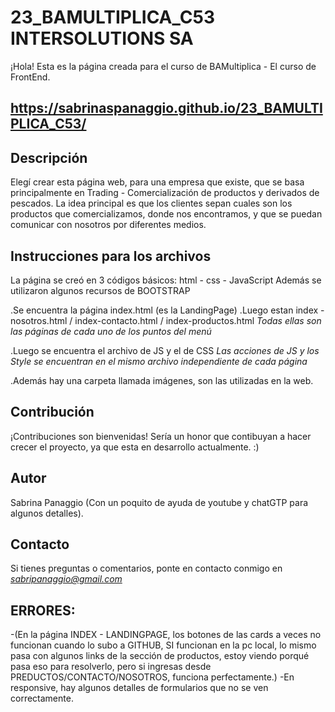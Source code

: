 # 23_BAMULTIPLICA_C53  INTERSOLUTIONS SA

¡Hola!
Esta es la página creada para el curso de BAMultiplica - El curso de FrontEnd.
## https://sabrinaspanaggio.github.io/23_BAMULTIPLICA_C53/


## Descripción
Elegí crear esta página web, para una empresa que existe, que se basa principalmente en Trading - Comercialización de productos y derivados de pescados.
La idea principal es que los clientes sepan cuales son los productos que comercializamos, donde nos encontramos, y que se puedan comunicar con nosotros por diferentes medios.

## Instrucciones para los archivos
La página se creó en 3 códigos básicos: html - css - JavaScript
Además se utilizaron algunos recursos de BOOTSTRAP

.Se encuentra la página index.html (es la LandingPage) 
.Luego estan index - nosotros.html / index-contacto.html / index-productos.html
*Todas ellas son las páginas de cada uno de los puntos del menú*

.Luego se encuentra el archivo de JS y el de CSS
*Las acciones de JS y los Style se encuentran en el mismo archivo independiente de cada página*

.Además hay una carpeta llamada imágenes, son las utilizadas en la web.

## Contribución
¡Contribuciones son bienvenidas! Sería un honor que contibuyan a hacer crecer el proyecto, ya que esta en desarrollo actualmente. :)

## Autor
Sabrina Panaggio
(Con un poquito de ayuda de youtube y chatGTP para algunos detalles).

## Contacto
Si tienes preguntas o comentarios, ponte en contacto conmigo en *sabripanaggio@gmail.com* 

## ERRORES:
-(En la página INDEX - LANDINGPAGE, los botones de las cards a veces no funcionan cuando lo subo a GITHUB, SI funcionan en la pc local, lo mismo pasa con algunos links de la sección de productos, estoy viendo porqué pasa eso para resolverlo, pero si ingresas desde PREDUCTOS/CONTACTO/NOSOTROS, funciona perfectamente.)
-En responsive, hay algunos detalles de formularios que no se ven correctamente.

